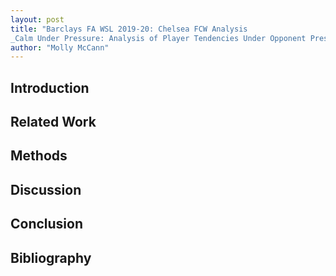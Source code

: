 ```yaml
---
layout: post
title: "Barclays FA WSL 2019-20: Chelsea FCW Analysis
_Calm Under Pressure: Analysis of Player Tendencies Under Opponent Pressure & Its Relation to Goal Scoring_"
author: "Molly McCann"
---
```


## Introduction

## Related Work

## Methods

## Discussion 

## Conclusion

## Bibliography 
